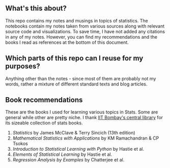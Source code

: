 ## What's this about?

This repo contains my notes and musings in topics of statistics. The notebooks contain my notes taken from various sources along with relevant source code and visualizations. To save time, I have not added any citations in any of my notes. However, you can find my recommendations and the books I read as references at the bottom of this document.

## Which parts of this repo can I reuse for my purposes?

Anything other than the notes - since most of them are probably not my words, rather a mixture of different standard texts and blog articles.

## Book recommendations

These are the books I used for learning various topics in Stats. Some are general while other are pretty niche. I thank [IIT Bombay's central library](https://www.library.iitb.ac.in/) for its sizeable collection of stats books.

1. _Statistics_ by James McClave & Terry Sincich (13th edition)
2. _Mathematical Statistics with Applications_ by KM Ramachandran & CP Tsokos
3. _Introduction to Statistical Learning with Python_ by Hastie et al.
4. _Elements of Statistical Learning_ by Hastie et al.
5. _Regression Analysis by Examples_ by Chatterjee et al.
